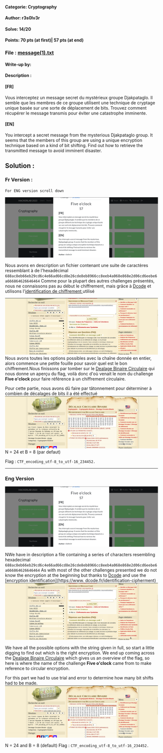 #### Categorie: Cryptography
#### **Author**: r3s0lv3r
#### Solve: 14/20 
#### Points: 70 pts (at first)|  57 pts (at end)

### File : [message\(1\).txt](./Files/message\(1\).txt) 
#### Write-up by: 
#### Description : 
#### **[FR]**
Vous interceptez un message secret du mystérieux groupe Djakpataglo. Il semble que les membres de ce groupe utilisent une technique de cryptage unique basée sur une sorte de déplacement de bits. Trouvez comment récupérer le message transmis pour éviter une catastrophe imminente.
#### **[EN]**
You intercept a secret message from the mysterious Djakpataglo group. It seems that the members of this group are using a unique encryption technique based on a kind of bit shifting. Find out how to retrieve the transmitted message to avoid imminent disaster.


## Solution :
### Fr Version : 

`For ENG version scroll down` 

![crypt](Images/fiveclock.png)


Nous avons en description un fichier contenant une suite de caractères ressemblant à de l'hexadécimal 
`688ac8eb66eb29cd6c4e66ad66cd8e26cde8eb8966cc8eeb4a068e868e2d06cd6eebe6a666864626646464` 
Comme pour la plupart des autres challenges présentés, nous ne connaissons pas au début le chiffrement, mais grâce à [Dcode](https://www.dcode.fr/) et utilisons l'[identification de chiffrement ](https://www.dcode.fr/identification-chiffrement) utilisé

![option](Images/option.png)
Nous avons toutes les options possibles avec la chaîne donnée en entier, alors commence une petite fouille pour savoir quel est le bon chiffrement.Nous finissons par tomber sur le 
[Dealage Binaire Circulaire](https://www.dcode.fr/decalage-circulaire-binaire)  qui nous donne un aperçu du flag, voilà donc d'où venait le nom du challenge **Five o'clock** pour faire référence à un chiffrement circulaire.

Pour cette partie, nous avons dû faire par tâtonnement pour déterminer à combien de décalages de bits il a été effectué 
![flag](Images/flag.png)
N = 24 et B = 8 (par defaut)

Flag : `CTF_encoding_utf-8_to_utf-16_234452.` 


-------------------------------------------------------------------------
### Eng Version 

![crypt](Images/fiveclock.png)


NWe have in description a file containing a series of characters resembling hexadecimal
`688ac8eb66eb29cd6c4e66ad66cd8e26cde8eb8966cc8eeb4a068e868e2d06cd6eebe6a666864626646464`
As with most of the other challenges presented we do not know the encryption at the beginning but thanks to [Dcode](https://www.dcode.fr/) and use the [encryption identification](https://www. dcode.fr/identification-cipherment) 
![option](Images/option.png)

We have all the possible options with the string given in full, so start a little digging to find out which is the right encryption. We end up coming across the
[Dealage Binaire Circulaire](https://www.dcode.fr/decalage-circulaire-binaire) which gives us an overview of the flag, so here is where the name of the challenge **Five o'clock** came from to make reference to circular encryption.

For this part we had to use trial and error to determine how many bit shifts had to be made.
![flag](Images/flag.png)

N = 24 and B = 8 (default)
Flag : `CTF_encoding_utf-8_to_utf-16_234452.` 

